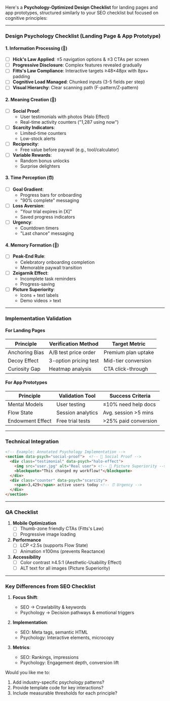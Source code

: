 Here's a **Psychology-Optimized Design Checklist** for landing pages and app prototypes, structured similarly to your SEO checklist but focused on cognitive principles:

---

### **Design Psychology Checklist (Landing Page & App Prototype)**

#### **1. Information Processing (🙈)**
- [ ] **Hick's Law Applied**: ≤5 navigation options & ≤3 CTAs per screen
- [ ] **Progressive Disclosure**: Complex features revealed gradually
- [ ] **Fitts's Law Compliance**: Interactive targets ≥48×48px with 8px+ padding
- [ ] **Cognitive Load Managed**: Chunked inputs (3-5 fields per step)
- [ ] **Visual Hierarchy**: Clear scanning path (F-pattern/Z-pattern)

#### **2. Meaning Creation (🔮)**
- [ ] **Social Proof**: 
  - User testimonials with photos (Halo Effect)
  - Real-time activity counters ("1,287 using now")
- [ ] **Scarcity Indicators**: 
  - Limited-time counters 
  - Low-stock alerts
- [ ] **Reciprocity**: 
  - Free value before paywall (e.g., tool/calculator)
- [ ] **Variable Rewards**: 
  - Random bonus unlocks
  - Surprise delighters

#### **3. Time Perception (⏰)**
- [ ] **Goal Gradient**: 
  - Progress bars for onboarding 
  - "90% complete" messaging
- [ ] **Loss Aversion**: 
  - "Your trial expires in [X]" 
  - Saved progress indicators
- [ ] **Urgency**: 
  - Countdown timers 
  - "Last chance" messaging

#### **4. Memory Formation (💾)**
- [ ] **Peak-End Rule**: 
  - Celebratory onboarding completion 
  - Memorable paywall transition
- [ ] **Zeigarnik Effect**: 
  - Incomplete task reminders 
  - Progress-saving
- [ ] **Picture Superiority**: 
  - Icons + text labels 
  - Demo videos > text

---

### **Implementation Validation**

#### **For Landing Pages**
| Principle | Verification Method | Target Metric |
|-----------|---------------------|---------------|
| Anchoring Bias | A/B test price order | Premium plan uptake |
| Decoy Effect | 3-option pricing test | Mid-tier conversion |
| Curiosity Gap | Heatmap analysis | CTA click-through |

#### **For App Prototypes**
| Principle | Validation Tool | Success Criteria |
|-----------|-----------------|------------------|
| Mental Models | User testing | ≤10% need help docs |
| Flow State | Session analytics | Avg. session >5 mins |
| Endowment Effect | Free trial tests | >25% paid conversion |

---

### **Technical Integration**
```html
<!-- Example: Annotated Psychology Implementation -->
<section data-psych="social-proof">  <!-- 🔮 Social Proof -->
  <div class="testimonial" data-psych="halo-effect"> 
    <img src="user.jpg" alt="Real user"> <!-- 💾 Picture Superiority -->
    <blockquote>"This changed my workflow!"</blockquote>
  </div>
  <div class="counter" data-psych="scarcity"> 
    <span>3,429</span> active users today <!-- ⏰ Urgency -->
  </div>
</section>
```

---

### **QA Checklist**
1. **Mobile Optimization**
   - [ ] Thumb-zone friendly CTAs (Fitts's Law)
   - [ ] Progressive image loading

2. **Performance**
   - [ ] LCP <2.5s (supports Flow State)
   - [ ] Animation ≤100ms (prevents Reactance)

3. **Accessibility**
   - [ ] Color contrast ≥4.5:1 (Aesthetic-Usability Effect)
   - [ ] ALT text for all images (Picture Superiority)

---

### **Key Differences from SEO Checklist**
1. **Focus Shift**:
   - SEO → Crawlability & keywords  
   - Psychology → Decision pathways & emotional triggers

2. **Implementation**:
   - SEO: Meta tags, semantic HTML  
   - Psychology: Interactive elements, microcopy

3. **Metrics**:
   - SEO: Rankings, impressions  
   - Psychology: Engagement depth, conversion lift

Would you like me to:
1. Add industry-specific psychology patterns?
2. Provide template code for key interactions?
3. Include measurable thresholds for each principle?